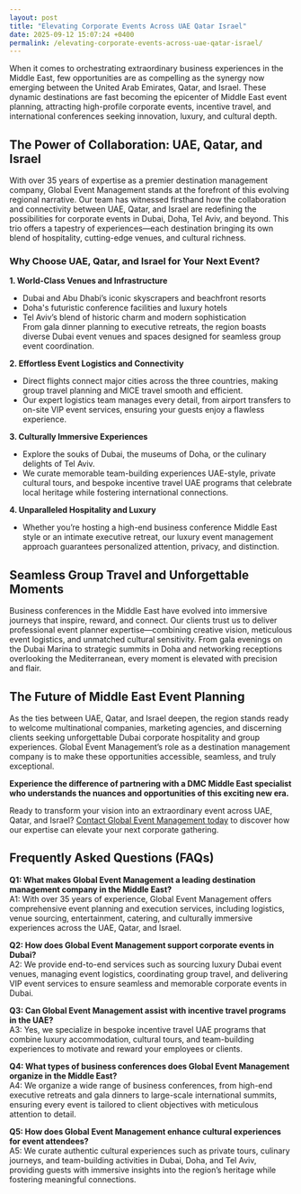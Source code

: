 ```yaml
---
layout: post
title: "Elevating Corporate Events Across UAE Qatar Israel"
date: 2025-09-12 15:07:24 +0400
permalink: /elevating-corporate-events-across-uae-qatar-israel/
---
```

When it comes to orchestrating extraordinary business experiences in the Middle East, few opportunities are as compelling as the synergy now emerging between the United Arab Emirates, Qatar, and Israel. These dynamic destinations are fast becoming the epicenter of Middle East event planning, attracting high-profile corporate events, incentive travel, and international conferences seeking innovation, luxury, and cultural depth.

## The Power of Collaboration: UAE, Qatar, and Israel

With over 35 years of expertise as a premier destination management company, Global Event Management stands at the forefront of this evolving regional narrative. Our team has witnessed firsthand how the collaboration and connectivity between UAE, Qatar, and Israel are redefining the possibilities for corporate events in Dubai, Doha, Tel Aviv, and beyond. This trio offers a tapestry of experiences—each destination bringing its own blend of hospitality, cutting-edge venues, and cultural richness.

### Why Choose UAE, Qatar, and Israel for Your Next Event?

**1. World-Class Venues and Infrastructure**
- Dubai and Abu Dhabi’s iconic skyscrapers and beachfront resorts
- Doha's futuristic conference facilities and luxury hotels
- Tel Aviv’s blend of historic charm and modern sophistication  
From gala dinner planning to executive retreats, the region boasts diverse Dubai event venues and spaces designed for seamless group event coordination.

**2. Effortless Event Logistics and Connectivity**
- Direct flights connect major cities across the three countries, making group travel planning and MICE travel smooth and efficient.
- Our expert logistics team manages every detail, from airport transfers to on-site VIP event services, ensuring your guests enjoy a flawless experience.

**3. Culturally Immersive Experiences**
- Explore the souks of Dubai, the museums of Doha, or the culinary delights of Tel Aviv.
- We curate memorable team-building experiences UAE-style, private cultural tours, and bespoke incentive travel UAE programs that celebrate local heritage while fostering international connections.

**4. Unparalleled Hospitality and Luxury**
- Whether you’re hosting a high-end business conference Middle East style or an intimate executive retreat, our luxury event management approach guarantees personalized attention, privacy, and distinction.

## Seamless Group Travel and Unforgettable Moments

Business conferences in the Middle East have evolved into immersive journeys that inspire, reward, and connect. Our clients trust us to deliver professional event planner expertise—combining creative vision, meticulous event logistics, and unmatched cultural sensitivity. From gala evenings on the Dubai Marina to strategic summits in Doha and networking receptions overlooking the Mediterranean, every moment is elevated with precision and flair.

## The Future of Middle East Event Planning

As the ties between UAE, Qatar, and Israel deepen, the region stands ready to welcome multinational companies, marketing agencies, and discerning clients seeking unforgettable Dubai corporate hospitality and group experiences. Global Event Management’s role as a destination management company is to make these opportunities accessible, seamless, and truly exceptional.

**Experience the difference of partnering with a DMC Middle East specialist who understands the nuances and opportunities of this exciting new era.**

Ready to transform your vision into an extraordinary event across UAE, Qatar, and Israel? [Contact Global Event Management today](https://geventm.com/) to discover how our expertise can elevate your next corporate gathering.

## Frequently Asked Questions (FAQs)

**Q1: What makes Global Event Management a leading destination management company in the Middle East?**  
A1: With over 35 years of experience, Global Event Management offers comprehensive event planning and execution services, including logistics, venue sourcing, entertainment, catering, and culturally immersive experiences across the UAE, Qatar, and Israel.

**Q2: How does Global Event Management support corporate events in Dubai?**  
A2: We provide end-to-end services such as sourcing luxury Dubai event venues, managing event logistics, coordinating group travel, and delivering VIP event services to ensure seamless and memorable corporate events in Dubai.

**Q3: Can Global Event Management assist with incentive travel programs in the UAE?**  
A3: Yes, we specialize in bespoke incentive travel UAE programs that combine luxury accommodation, cultural tours, and team-building experiences to motivate and reward your employees or clients.

**Q4: What types of business conferences does Global Event Management organize in the Middle East?**  
A4: We organize a wide range of business conferences, from high-end executive retreats and gala dinners to large-scale international summits, ensuring every event is tailored to client objectives with meticulous attention to detail.

**Q5: How does Global Event Management enhance cultural experiences for event attendees?**  
A5: We curate authentic cultural experiences such as private tours, culinary journeys, and team-building activities in Dubai, Doha, and Tel Aviv, providing guests with immersive insights into the region’s heritage while fostering meaningful connections.

<script type="application/ld+json">
{
  "@context": "https://schema.org",
  "@type": "BlogPosting",
  "headline": "Elevating Corporate Events Across UAE Qatar Israel",
  "description": "Discover how Global Event Management, a premier destination management company, elevates corporate events, incentive travel, and conferences across UAE, Qatar, and Israel with luxury event management and culturally immersive experiences.",
  "author": {
    "@type": "Person",
    "name": "Global Event Management"
  },
  "datePublished": "2024-06-01",
  "mainEntityOfPage": {
    "@type": "WebPage",
    "@id": "https://geventm.com/blog/elevating-corporate-events-uae-qatar-israel"
  },
  "publisher": {
    "@type": "Organization",
    "name": "Global Event Management",
    "logo": {
      "@type": "ImageObject",
      "url": "https://geventm.com/logo.png"
    }
  },
  "keywords": "Middle East event planning, corporate events in Dubai, destination management company, incentive travel UAE, business conferences Middle East, luxury event management, group travel planning, event logistics, cultural experiences, Dubai corporate hospitality"
}
</script>

<script type="application/ld+json">
{
  "@context": "https://schema.org",
  "@type": "FAQPage",
  "mainEntity": [
    {
      "@type": "Question",
      "name": "What makes Global Event Management a leading destination management company in the Middle East?",
      "acceptedAnswer": {
        "@type": "Answer",
        "text": "With over 35 years of experience, Global Event Management offers comprehensive event planning and execution services, including logistics, venue sourcing, entertainment, catering, and culturally immersive experiences across the UAE, Qatar, and Israel."
      }
    },
    {
      "@type": "Question",
      "name": "How does Global Event Management support corporate events in Dubai?",
      "acceptedAnswer": {
        "@type": "Answer",
        "text": "We provide end-to-end services such as sourcing luxury Dubai event venues, managing event logistics, coordinating group travel, and delivering VIP event services to ensure seamless and memorable corporate events in Dubai."
      }
    },
    {
      "@type": "Question",
      "name": "Can Global Event Management assist with incentive travel programs in the UAE?",
      "acceptedAnswer": {
        "@type": "Answer",
        "text": "Yes, we specialize in bespoke incentive travel UAE programs that combine luxury accommodation, cultural tours, and team-building experiences to motivate and reward your employees or clients."
      }
    },
    {
      "@type": "Question",
      "name": "What types of business conferences does Global Event Management organize in the Middle East?",
      "acceptedAnswer": {
        "@type": "Answer",
        "text": "We organize a wide range of business conferences, from high-end executive retreats and gala dinners to large-scale international summits, ensuring every event is tailored to client objectives with meticulous attention to detail."
      }
    },
    {
      "@type": "Question",
      "name": "How does Global Event Management enhance cultural experiences for event attendees?",
      "acceptedAnswer": {
        "@type": "Answer",
        "text": "We curate authentic cultural experiences such as private tours, culinary journeys, and team-building activities in Dubai, Doha, and Tel Aviv, providing guests with immersive insights into the region’s heritage while fostering meaningful connections."
      }
    }
  ]
}
</script>